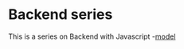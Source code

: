 # Backend series

This is a series on Backend with Javascript
-[model](https://app.eraser.io/workspace/YtPqZ1VogxGy1jzIDkzj)